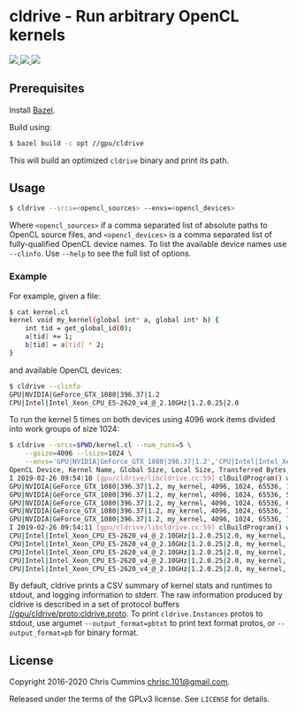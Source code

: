 # cldrive - Run arbitrary OpenCL kernels

<!-- Travis CI -->
<a href="https://travis-ci.org/ChrisCummins/cldrive">
  <img src="https://img.shields.io/travis/ChrisCummins/cldrive/master.svg">
</a>
<!-- Better code -->
<a href="https://bettercodehub.com/results/ChrisCummins/cldrive">
  <img src="https://bettercodehub.com/edge/badge/ChrisCummins/cldrive?branch=master">
</a>
<!-- License -->
<a href="https://www.gnu.org/licenses/gpl-3.0.en.html" target="_blank">
  <img src="https://img.shields.io/badge/license-GNU%20GPL%20v3-blue.svg?style=flat">
</a>


## Prerequisites

Install [Bazel](https://docs.bazel.build/versions/master/install.html).

Build using:

```sh
$ bazel build -c opt //gpu/cldrive
```

This will build an optimized `cldrive` binary and print its path.

## Usage

```sh
$ cldrive --srcs=<opencl_sources> --envs=<opencl_devices>
```

Where `<opencl_sources>` if a comma separated list of absolute paths to OpenCL
source files, and `<opencl_devices>` is a comma separated list of
fully-qualified OpenCL device names. To list the available device names use
`--clinfo`. Use `--help` to see the full list of options.

### Example

For example, given a file:

```sh
$ cat kernel.cl
kernel void my_kernel(global int* a, global int* b) {
    int tid = get_global_id(0);
    a[tid] += 1;
    b[tid] = a[tid] * 2;
}
```

and available OpenCL devices:

```sh
$ cldrive --clinfo
GPU|NVIDIA|GeForce_GTX_1080|396.37|1.2
CPU|Intel|Intel_Xeon_CPU_E5-2620_v4_@_2.10GHz|1.2.0.25|2.0
```

To run the kernel 5 times on both devices using 4096 work items divided into
work groups of size 1024:

```sh
$ cldrive --srcs=$PWD/kernel.cl --num_runs=5 \
    --gsize=4096 --lsize=1024 \
    --envs='GPU|NVIDIA|GeForce_GTX_1080|396.37|1.2','CPU|Intel|Intel_Xeon_CPU_E5-2620_v4_@_2.10GHz|1.2.0.25|2.0'
OpenCL Device, Kernel Name, Global Size, Local Size, Transferred Bytes, Runtime (ns)
I 2019-02-26 09:54:10 [gpu/cldrive/libcldrive.cc:59] clBuildProgram() with options '-cl-kernel-arg-info' completed in 1851 ms
GPU|NVIDIA|GeForce_GTX_1080|396.37|1.2, my_kernel, 4096, 1024, 65536, 113344
GPU|NVIDIA|GeForce_GTX_1080|396.37|1.2, my_kernel, 4096, 1024, 65536, 57984
GPU|NVIDIA|GeForce_GTX_1080|396.37|1.2, my_kernel, 4096, 1024, 65536, 64096
GPU|NVIDIA|GeForce_GTX_1080|396.37|1.2, my_kernel, 4096, 1024, 65536, 73696
GPU|NVIDIA|GeForce_GTX_1080|396.37|1.2, my_kernel, 4096, 1024, 65536, 73632
I 2019-02-26 09:54:11 [gpu/cldrive/libcldrive.cc:59] clBuildProgram() with options '-cl-kernel-arg-info' completed in 76 ms
CPU|Intel|Intel_Xeon_CPU_E5-2620_v4_@_2.10GHz|1.2.0.25|2.0, my_kernel, 4096, 1024, 65536, 105440
CPU|Intel|Intel_Xeon_CPU_E5-2620_v4_@_2.10GHz|1.2.0.25|2.0, my_kernel, 4096, 1024, 65536, 55936
CPU|Intel|Intel_Xeon_CPU_E5-2620_v4_@_2.10GHz|1.2.0.25|2.0, my_kernel, 4096, 1024, 65536, 63296
CPU|Intel|Intel_Xeon_CPU_E5-2620_v4_@_2.10GHz|1.2.0.25|2.0, my_kernel, 4096, 1024, 65536, 56192
CPU|Intel|Intel_Xeon_CPU_E5-2620_v4_@_2.10GHz|1.2.0.25|2.0, my_kernel, 4096, 1024, 65536, 55680
```

By default, cldrive prints a CSV summary of kernel stats and runtimes to
stdout, and logging information to stderr. The raw information produced by
cldrive is described in a set of protocol buffers
[//gpu/cldrive/proto:cldrive.proto](/gpu/cldrive/proto/cldrive.proto). To print
`cldrive.Instances` protos to stdout, use argumet `--output_format=pbtxt`
to print text format protos, or `--output_format=pb` for binary format.


## License

Copyright 2016-2020 Chris Cummins <chrisc.101@gmail.com>.

Released under the terms of the GPLv3 license. See `LICENSE` for details.
